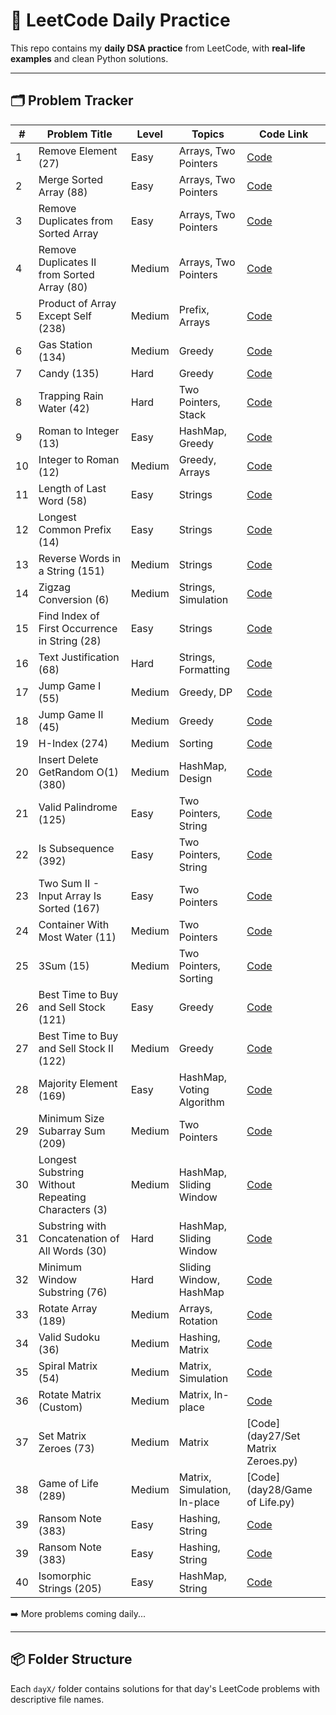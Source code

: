 # 📘 LeetCode Daily Practice

This repo contains my **daily DSA practice** from LeetCode, with **real-life examples** and clean Python solutions.

---

## 🗂️ Problem Tracker

| #  | Problem Title                                          | Level  | Topics                   | Code Link                                               |
|----|--------------------------------------------------------|--------|---------------------------|----------------------------------------------------------|
| 1  | Remove Element (27)                                    | Easy   | Arrays, Two Pointers      | [Code](day1/remove_element.py)                           |
| 2  | Merge Sorted Array (88)                                | Easy   | Arrays, Two Pointers      | [Code](day1/merge_sorted_array.py)                       |
| 3  | Remove Duplicates from Sorted Array                    | Easy   | Arrays, Two Pointers      | [Code](day2/remove_duplicates_sorted_array.py)           |
| 4  | Remove Duplicates II from Sorted Array (80)            | Medium | Arrays, Two Pointers      | [Code](day2/remove_duplicates_2.py)                      |
| 5  | Product of Array Except Self (238)                     | Medium | Prefix, Arrays            | [Code](day3/product_except_self.py)                      |
| 6  | Gas Station (134)                                      | Medium | Greedy                    | [Code](day3/gas_station.py)                              |
| 7  | Candy (135)                                            | Hard   | Greedy                    | [Code](day4/candy.py)                                    |
| 8  | Trapping Rain Water (42)                               | Hard   | Two Pointers, Stack       | [Code](day4/trapping_rain_water.py)                      |
| 9  | Roman to Integer (13)                                  | Easy   | HashMap, Greedy           | [Code](day5/roman_to_integer.py)                         |
| 10 | Integer to Roman (12)                                  | Medium | Greedy, Arrays            | [Code](day5/integer_to_roman.py)                         |
| 11 | Length of Last Word (58)                               | Easy   | Strings                   | [Code](day5/length_of_last_word.py)                      |
| 12 | Longest Common Prefix (14)                             | Easy   | Strings                   | [Code](day5/longest_common_prefix.py)                    |
| 13 | Reverse Words in a String (151)                        | Medium | Strings                   | [Code](day6/reverse_words.py)                            |
| 14 | Zigzag Conversion (6)                                  | Medium | Strings, Simulation       | [Code](day6/zigzag_conversion.py)                        |
| 15 | Find Index of First Occurrence in String (28)          | Easy   | Strings                   | [Code](day8/find_index_first_occurrence.py)              |
| 16 | Text Justification (68)                                | Hard   | Strings, Formatting       | [Code](day8/text_justification.py)                       |
| 17 | Jump Game I (55)                                       | Medium | Greedy, DP                | [Code](day9/jump_game_1.py)                              |
| 18 | Jump Game II (45)                                      | Medium | Greedy                    | [Code](day9/jump_game_2.py)                              |
| 19 | H-Index (274)                                          | Medium | Sorting                   | [Code](day10/h_index.py)                                 |
| 20 | Insert Delete GetRandom O(1) (380)                     | Medium | HashMap, Design           | [Code](day10/insert_delete_getrandom_o1.py)              |
| 21 | Valid Palindrome (125)                                 | Easy   | Two Pointers, String      | [Code](day11/valid_palindrome.py)                        |
| 22 | Is Subsequence (392)                                   | Easy   | Two Pointers, String      | [Code](day11/is_subsequence.py)                          |
| 23 | Two Sum II - Input Array Is Sorted (167)               | Easy   | Two Pointers              | [Code](day12/two_sum_ii_sorted.py)                       |
| 24 | Container With Most Water (11)                         | Medium | Two Pointers              | [Code](day12/container_with_most_water.py)               |
| 25 | 3Sum (15)                                              | Medium | Two Pointers, Sorting     | [Code](day13/three_sum.py)                               |
| 26 | Best Time to Buy and Sell Stock (121)                  | Easy   | Greedy                    | [Code](day14/best_time_to_buy_sell_stock.py)             |
| 27 | Best Time to Buy and Sell Stock II (122)               | Medium | Greedy                    | [Code](day14/best_time_to_buy_sell_stock_2.py)           |
| 28 | Majority Element (169)                                 | Easy   | HashMap, Voting Algorithm | [Code](day15/majority_element.py)                        |
| 29 | Minimum Size Subarray Sum (209)                        | Medium | Two Pointers              | [Code](day16/minimum_size_subarray_sum.py)              |
| 30 | Longest Substring Without Repeating Characters (3)     | Medium | HashMap, Sliding Window   | [Code](day17/longest_substring_without_repeating.py)     |
| 31 | Substring with Concatenation of All Words (30)         | Hard   | HashMap, Sliding Window   | [Code](day18/substring_with_concatenation.py)            |
| 32 | Minimum Window Substring (76)                          | Hard   | Sliding Window, HashMap   | [Code](day19/minimum_window_substring.py)               |
| 33 | Rotate Array (189)                                     | Medium | Arrays, Rotation          | [Code](day20/rotate_array.py)                            |
| 34 | Valid Sudoku (36)                                      | Medium | Hashing, Matrix           | [Code](day22/valid_sudoku.py)                            |
| 35 | Spiral Matrix (54)                                     | Medium | Matrix, Simulation        | [Code](day25/spiral_matrix.py)                           |
| 36 | Rotate Matrix (Custom)                                 | Medium | Matrix, In-place          | [Code](day26/rotate_matrix.py)                           |
| 37 | Set Matrix Zeroes (73)                                 | Medium | Matrix                    | [Code](day27/Set Matrix Zeroes.py) |
| 38 | Game of Life (289)                                     | Medium | Matrix, Simulation, In-place | [Code](day28/Game of Life.py)                          |
| 39 | Ransom Note (383) | Easy | Hashing, String | [Code](day29/ransom_note.py) |
| 39 | Ransom Note (383) | Easy | Hashing, String | [Code](day29/ransom_note.py) |
| 40 | Isomorphic Strings (205) | Easy | HashMap, String | [Code](day30/isomorphic_strings.py) |


➡️ More problems coming daily...

---

## 📦 Folder Structure

Each `dayX/` folder contains solutions for that day's LeetCode problems with descriptive file names.

